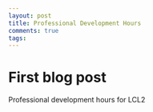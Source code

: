 ```yaml
---
layout: post
title: Professional Development Hours 
comments: true
tags:
---
```


# First blog post

Professional development hours for LCL2


